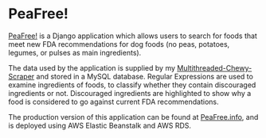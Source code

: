 # PeaFree!
[PeaFree!](https://www.peafree.info) is a Django application which allows users to search for foods that meet new FDA recommendations for dog foods (no peas, potatoes, legumes, or pulses as main ingredients).

The data used by the application is supplied by my [Multithreaded-Chewy-Scraper](https://github.com/MikeAleksa/Multithreaded-Chewy-Scraper) and stored in a MySQL database. Regular Expressions are used to examine ingredients of foods, to classify whether they contain discouraged ingredients or not. Discouraged ingredients are highlighted to show why a food is considered to go against current FDA recommendations.

The production version of this application can be found at [PeaFree.info](https://www.peafree.info), and is deployed using AWS Elastic Beanstalk and AWS RDS.
